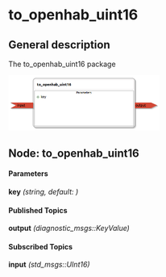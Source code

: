 to_openhab_uint16
====================

General description
---------------------
The to_openhab_uint16 package

<img src="./model/to_openhab_uint16.png" width="300px" />

Node: to_openhab_uint16
---------------------
#### Parameters
**key** *(string, default: )*
<!--- protected region key on begin -->
<!--- protected region key end -->


#### Published Topics
**output** *(diagnostic_msgs::KeyValue)*   
<!--- protected region output on begin -->
<!--- protected region output end -->


#### Subscribed Topics
**input** *(std_msgs::UInt16)*   
<!--- protected region input on begin -->
<!--- protected region input end -->



